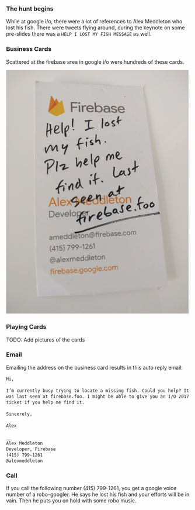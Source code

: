 ### The hunt begins 

While at google i/o, there were a lot of references to Alex Meddleton who lost his fish. There were tweets flying around, during the keynote on some pre-slides there was a `HELP I LOST MY FISH MESSAGE` as well.

### Business Cards

Scattered at the firebase area in google i/o were hundreds of these cards.

<img src="business-card-alex-meddleton.jpg" alt="business card" width="500px"/>

### Playing Cards

TODO: Add pictures of the cards

### Email

Emailing the address on the business card results in this auto reply email:

```
Hi,

I’m currently busy trying to locate a missing fish. Could you help? It was last seen at firebase.foo. I might be able to give you an I/O 2017 ticket if you help me find it.

Sincerely,

Alex

__
Alex Meddleton
Developer, Firebase
(415) 799-1261
@alexmeddleton
```

### Call

If you call the following number (415) 799-1261, you get a google voice number of a robo-googler. He says he lost his fish and your efforts will be in vain. Then he puts you on hold with some robo music.
